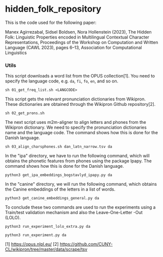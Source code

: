 # hidden_folk_repository

This is the code used for the following paper:

Manex Agirrezabal, Sidsel Boldsen, Nora Hollenstein (2023), The Hidden Folk: Linguistic Properties encoded in Multilingual Contextual Character Representations, Proceedings of the Workshop on Computation and Written Language (CAWL 2023), pages 6–13, Association for Computational Linguistics

### Utils

This script downloads a word list from the OPUS collection[1]. You need to specify the language code, e.g. `da`, `fi`, `fo`, `en`, and so on.

`sh 01_get_freq_list.sh <LANGCODE>`

This script gets the relevant pronunciation dictionaries from Wikipron. These dictionaries are obtained through the Wikipron Github repository[2].

`sh 02_get_prons.sh`

The next script uses m2m-aligner to align letters and phones from the Wikipron dictionary. We need to specify the pronunciation dictionaries name and the language code. The command shows how this is done for the Danish language.

`sh 03_align_charsphones.sh dan_latn_narrow.tsv da`

In the "ipa" directory, we have to run the following command, which will obtains the phonetic features from phones using the package Ipapy. The command shows how this is done for the Danish language.

`python3 get_ipa_embeddings_bogstavlyd_ipapy.py da`

In the "canine" directory, we will run the following command, which obtains the Canine embeddings of the letters in a list of words.

`python3 get_canine_embeddings_general.py da`

To conclude these two commands are used to run the experiments using a Train/test validation mechanism and also the Leave-One-Letter -Out (LOLO).

`python3 run_experiment_lolo_extra.py da`

`python3 run_experiment.py da`


[1] https://opus.nlpl.eu/
[2] https://github.com/CUNY-CL/wikipron/tree/master/data/scrape/tsv
